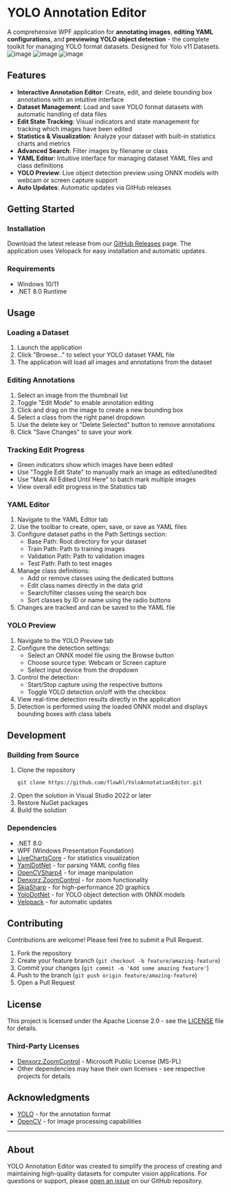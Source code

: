 # YOLO Annotation Editor
A comprehensive WPF application for **annotating images**, **editing YAML configurations**, and **previewing YOLO object detection** - the complete toolkit for managing YOLO format datasets. Designed for Yolo v11 Datasets.
![image](https://github.com/user-attachments/assets/49975b66-5f5b-4190-b599-1f1444a097aa)
![image](https://github.com/user-attachments/assets/1004b75e-fc22-4d74-b437-d0128f000a63)
![image](https://github.com/user-attachments/assets/a110f64c-c802-4ff5-a797-70220d3a056a)


## Features
- **Interactive Annotation Editor**: Create, edit, and delete bounding box annotations with an intuitive interface
- **Dataset Management**: Load and save YOLO format datasets with automatic handling of data files
- **Edit State Tracking**: Visual indicators and state management for tracking which images have been edited
- **Statistics & Visualization**: Analyze your dataset with built-in statistics charts and metrics
- **Advanced Search**: Filter images by filename or class
- **YAML Editor**: Intuitive interface for managing dataset YAML files and class definitions
- **YOLO Preview**: Live object detection preview using ONNX models with webcam or screen capture support
- **Auto Updates**: Automatic updates via GitHub releases

## Getting Started

### Installation
Download the latest release from our [GitHub Releases](https://github.com/flowhl/YoloAnnotationEditor/releases) page.
The application uses Velopack for easy installation and automatic updates.

### Requirements
- Windows 10/11
- .NET 8.0 Runtime

## Usage

### Loading a Dataset
1. Launch the application
2. Click "Browse..." to select your YOLO dataset YAML file
3. The application will load all images and annotations from the dataset

### Editing Annotations
1. Select an image from the thumbnail list
2. Toggle "Edit Mode" to enable annotation editing
3. Click and drag on the image to create a new bounding box
4. Select a class from the right panel dropdown
5. Use the delete key or "Delete Selected" button to remove annotations
6. Click "Save Changes" to save your work

### Tracking Edit Progress
- Green indicators show which images have been edited
- Use "Toggle Edit State" to manually mark an image as edited/unedited
- Use "Mark All Edited Until Here" to batch mark multiple images
- View overall edit progress in the Statistics tab

### YAML Editor
1. Navigate to the YAML Editor tab
2. Use the toolbar to create, open, save, or save as YAML files
3. Configure dataset paths in the Path Settings section:
   - Base Path: Root directory for your dataset
   - Train Path: Path to training images
   - Validation Path: Path to validation images
   - Test Path: Path to test images
4. Manage class definitions:
   - Add or remove classes using the dedicated buttons
   - Edit class names directly in the data grid
   - Search/filter classes using the search box
   - Sort classes by ID or name using the radio buttons
5. Changes are tracked and can be saved to the YAML file

### YOLO Preview
1. Navigate to the YOLO Preview tab
2. Configure the detection settings:
   - Select an ONNX model file using the Browse button
   - Choose source type: Webcam or Screen capture
   - Select input device from the dropdown
3. Control the detection:
   - Start/Stop capture using the respective buttons
   - Toggle YOLO detection on/off with the checkbox
4. View real-time detection results directly in the application
5. Detection is performed using the loaded ONNX model and displays bounding boxes with class labels

## Development

### Building from Source
1. Clone the repository
   ```
   git clone https://github.com/flowhl/YoloAnnotationEditor.git
   ```
2. Open the solution in Visual Studio 2022 or later
3. Restore NuGet packages
4. Build the solution

### Dependencies
- .NET 8.0
- WPF (Windows Presentation Foundation)
- [LiveChartsCore](https://github.com/beto-rodriguez/LiveCharts2) - for statistics visualization
- [YamlDotNet](https://github.com/aaubry/YamlDotNet) - for parsing YAML config files
- [OpenCVSharp4](https://github.com/shimat/opencvsharp) - for image manipulation
- [Denxorz.ZoomControl](https://github.com/denxorz/ZoomControl) - for zoom functionality
- [SkiaSharp](https://github.com/mono/SkiaSharp) - for high-performance 2D graphics
- [YoloDotNet](https://github.com/NickSwardh/YoloDotNet) - for YOLO object detection with ONNX models
- [Velopack](https://github.com/velopack/velopack) - for automatic updates

## Contributing
Contributions are welcome! Please feel free to submit a Pull Request.
1. Fork the repository
2. Create your feature branch (`git checkout -b feature/amazing-feature`)
3. Commit your changes (`git commit -m 'Add some amazing feature'`)
4. Push to the branch (`git push origin feature/amazing-feature`)
5. Open a Pull Request

## License
This project is licensed under the Apache License 2.0 - see the [LICENSE](LICENSE) file for details.

### Third-Party Licenses
- [Denxorz.ZoomControl](https://github.com/denxorz/ZoomControl) - Microsoft Public License (MS-PL)
- Other dependencies may have their own licenses - see respective projects for details

## Acknowledgments
- [YOLO](https://github.com/ultralytics/) - for the annotation format
- [OpenCV](https://opencv.org/) - for image processing capabilities

---

## About
YOLO Annotation Editor was created to simplify the process of creating and maintaining high-quality datasets for computer vision applications.
For questions or support, please [open an issue](https://github.com/flowhl/YoloAnnotationEditor/issues) on our GitHub repository.
